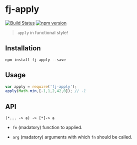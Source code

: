 # fj-apply

[![Build Status](https://travis-ci.org/fp-js/fj-apply.svg)](https://travis-ci.org/fp-js/fj-apply) [![npm version](https://badge.fury.io/js/fj-apply.svg)](http://badge.fury.io/js/fj-apply)
> `apply` in functional style!


## Installation

`npm install fj-apply --save`

## Usage

```js
var apply = require('fj-apply');
apply(Math.min,[-1,1,2,42,0]); // -1
```

## API

```
(*... -> a) -> [*]-> a
```

* `fn` (madatory) function to applied.

* `arg` (madatory) arguments with which `fn` should be called.
